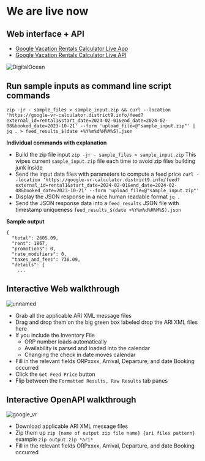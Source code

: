 # We are live now

## Web interface + API

- [Google Vacation Rentals Calculator Live App](https://zipzap.sfo2.digitaloceanspaces.com/gvr_calc.html)
- [Google Vacation Rentals Calculator Live API](https://google-vr-calculator.district9.info/docs)

![DigitalOcean](https://img.shields.io/badge/DigitalOcean-%230167ff.svg?style=for-the-badge&logo=digitalOcean&logoColor=white)

## Run sample inputs as command line script commands

```
zip -jr - sample_files > sample_input.zip && curl --location 'https://google-vr-calculator.district9.info/feed?external_id=rental1&start_date=2024-02-01&end_date=2024-02-08&booked_date=2023-10-21' --form 'upload_file=@"sample_input.zip"' | jq . > feed_results_$(date +%Y%m%d%H%M%S).json
```

**Individual commands with explanation**

- Build the zip file input `zip -jr - sample_files > sample_input.zip` This wipes current `sample_input.zip` file each
  time to avoid zip files building junk inside
- Send the input data files with parameters to compute a feed
  price `curl --location 'https://google-vr-calculator.district9.info/feed?external_id=rental1&start_date=2024-02-01&end_date=2024-02-08&booked_date=2023-10-21' --form 'upload_file=@"sample_input.zip"'`
- Display the JSON response in a nice human readable format `jq .`
- Send the JSON response data into a `feed_results` JSON file with timestamp
  uniqueness `feed_results_$(date +%Y%m%d%H%M%S).json`

**Sample output**

```
{
  "total": 2605.09,
  "rent": 1867,
  "promotions": 0,
  "rate_modifiers": 0,
  "taxes_and_fees": 738.09,
  "details": {
    ...
```

## Interactive Web walkthrough

![unnamed](https://github.com/Siliconrob/googlevr_calculator/assets/412511/e1987069-0db0-47b2-a48b-93ccc047383e)

- Grab all the applicable ARI XML message files
- Drag and drop them on the big green box labeled drop the ARI XML files here
- If you include the Inventory File
    - ORP number loads automatically
    - Availability is parsed and loaded into the calendar
    - Changing the check in date moves calendar
- Fill in the relevant fields ORPxxxx, Arrival, Departure, and date Booking occurred
- Click the `Get Feed Price` button
- Flip between the `Formatted Results, Raw Results` tab panes

## Interactive OpenAPI walkthrough

![google_vr](https://github.com/Siliconrob/googlevr_calculator/assets/412511/563253cf-b073-415d-9e46-af4480f6522a)

- Download applicable ARI XML message files
- Zip them up `zip {name of output zip file name} {ari files pattern}` example `zip output.zip *ari*`
- Fill in the relevant fields ORPxxxx, Arrival, Departure, and date Booking occurred
